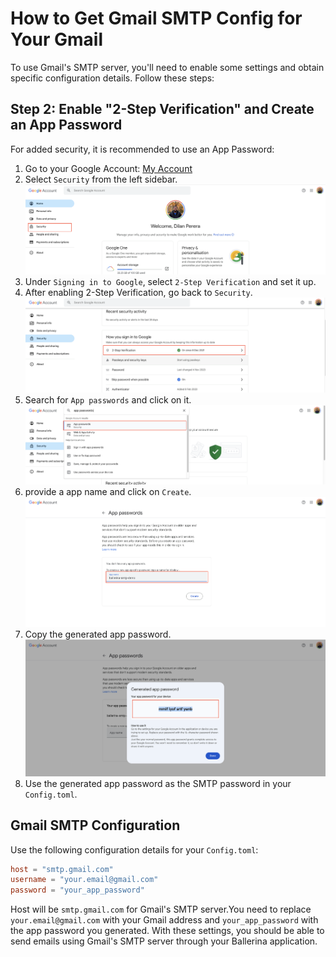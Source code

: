# How to Get Gmail SMTP Config for Your Gmail

To use Gmail's SMTP server, you'll need to enable some settings and obtain specific configuration details. Follow these steps:

## Step 2: Enable "2-Step Verification" and Create an App Password

For added security, it is recommended to use an App Password:

1. Go to your Google Account: [My Account](https://myaccount.google.com/)
2. Select `Security` from the left sidebar.
![My Account](/resources/doc-images/account.png)
3. Under `Signing in to Google`, select `2-Step Verification` and set it up.
4. After enabling 2-Step Verification, go back to `Security`.
![2-Step Verification](/resources/doc-images/2factor.png)
5. Search for `App passwords` and click on it.
![App Passwords](/resources/doc-images/app-passswords.png)
6. provide a app name and click on `Create`.
![Generate App Password](/resources/doc-images/app-name.png)
7. Copy the generated app password.
![Copy App Password](/resources/doc-images/password.png)
8. Use the generated app password as the SMTP password in your `Config.toml`.

## Gmail SMTP Configuration

Use the following configuration details for your `Config.toml`:

```toml
host = "smtp.gmail.com"
username = "your.email@gmail.com"
password = "your_app_password"
```

Host will be `smtp.gmail.com` for Gmail's SMTP server.You need to replace `your.email@gmail.com` with your Gmail address and `your_app_password` with the app password you generated.
With these settings, you should be able to send emails using Gmail's SMTP server through your Ballerina application.